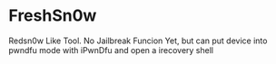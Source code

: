 # FreshSn0w
Redsn0w Like Tool. No Jailbreak Funcion Yet, but can put device into pwndfu mode with iPwnDfu and open a irecovery shell
